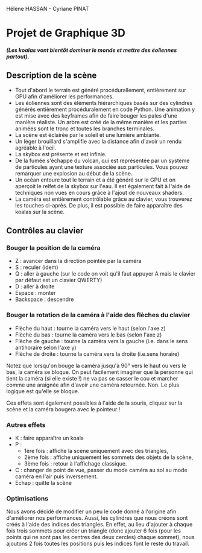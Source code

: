 Hélène HASSAN - Cyriane PINAT

# Projet de Graphique 3D 

##### (Les koalas vont bientôt dominer le monde et mettre des éoliennes partout).


## Description de la scène
- Tout d'abord le terrain est généré procédurallement, entièrement sur GPU afin d'améliorer les performances. 
- Les éoliennes sont des éléments hiérarchiques basés sur des cylindres générés entièrement procéduralement en code Python. Une animation y est mise avec des keyframes afin de faire bouger les pales d'une manière réaliste. Un arbre est créé de la même manière et les parties animées sont le tronc et toutes les branches terminales.
- La scène est éclairée par le soleil et une lumière ambiante.
- Un léger brouillard s'amplifie avec la distance afin d'avoir un rendu agréable à l'oeil. 
- La skybox est présente et est infinie.
- De la fumée s'échappe du volcan, qui est représentée par un système de particules ayant une texture associée aux particules. Vous pouvez remarquer une explosion au début de la scène.
- Un océan entoure tout le terrain et a été généré sur le GPU et on aperçoit le relfet de la skybox sur l'eau. Il est également fait à l'aide de techniques non vues en cours grâce à l'ajout de nouveaux shaders.
- La caméra est entièrement contrôlable grâce au clavier, vous trouverez les touches ci-après. De plus, il est possible de faire apparaître des koalas sur la scène.




## Contrôles au clavier 
### Bouger la position de la caméra
- Z : avancer dans la direction pointée par la caméra
- S : reculer (idem)
- Q : aller à gauche (sur le code on voit qu'il faut appuyer A mais le clavier par défaut est un clavier QWERTY)
- D : aller à droite
- Espace : monter
- Backspace : descendre

### Bouger la rotation de la caméra à l'aide des flèches du clavier
- Flèche du haut : tourne la caméra vers le haut (selon l'axe z)
- Flèche du bas : tourne la caméra vers le bas (selon l'axe z)
- Flèche de gauche : tourne la caméra vers la gauche (i.e. dans le sens antihoraire selon l'axe y)
- Flèche de droite : tourne la caméra vers la droite (i.e.sens horaire) 

Notez que lorsqu'on bouge la caméra jusqu'à 90° vers le haut ou vers le bas, la caméra se bloque. On peut facilement imaginer que la personne qui tient la caméra (si elle existe !) ne va pas se casser le cou et marcher comme une araignée afin d'avoir une caméra retournée. Non. Le plus logique est qu'elle se bloque.

Ces effets sont également possibles à l'aide de la souris, cliquez sur la scène et la caméra bougera avec le pointeur !


### Autres effets
- K : faire apparaître un koala
- P : 
  - 1ère fois : affiche la scène uniquement avec des triangles, 
  - 2ème fois : affiche uniquement les sommets des objets de la scène, 
  - 3ème fois : retour à l'affichage classique.
- C : changer de point de vue, passer du mode caméra au sol au mode caméra en l'air puis inversement.
- Echap : quitte la scène


### Optimisations 

Nous avons décidé de modifier un peu le code donné à l'origine afin d'améliorer nos performances. 
Aussi, les cylindres que nous créons sont créés à l'aide des indices des triangles. En effet, au lieu d'ajouter à chaque fois trois sommets pour créer un triangle (donc ajouter 6 fois (pour les points qui ne sont pas les centres des deux cercles) chaque sommet), nous ajoutons 2 fois toutes les positions puis les indices font le reste du travail. 

